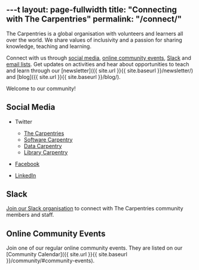 ---t
layout: page-fullwidth
title: "Connecting with The Carpentries"
permalink: "/connect/"
---

The Carpentries is a global organisation with volunteers and learners
all over the world. We share values of inclusivity and a passion for 
sharing knowledge, teaching and learning. 

Connect with us through [social media](#social-media), [online community events](#online-community-events), [Slack](#slack) and [email lists](https://docs.carpentries.org/topic_folders/communications/tools/slack-and-email.html). Get updates on activities and hear about opportunities to teach
and learn through our [newsletter]({{ site.url }}{{ site.baseurl }}/newsletter/) and [blog]({{ site.url }}{{ site.baseurl }}/blog/).

Welcome to our community!

## Social Media

- Twitter
  + [The Carpentries](https://twitter.com/thecarpentries)
  + [Software Carpentry](https://twitter.com/swcarpentry)
  + [Data Carpentry](https://twitter.com/datacarpentry)
  + [Library Carpentry](https://twitter.com/LibCarpentry)
  
- [Facebook](https://www.facebook.com/carpentries/)

- [LinkedIn](https://www.linkedin.com/company/the-carpentries/)

## Slack

[Join our Slack organisation](https://swc-slack-invite.herokuapp.com/) to connect with The Carpentries community members and staff.

## Online Community Events

Join one of our regular online community events. They are listed on our [Community Calendar]({{ site.url }}{{ site.baseurl }}/community/#community-events).
